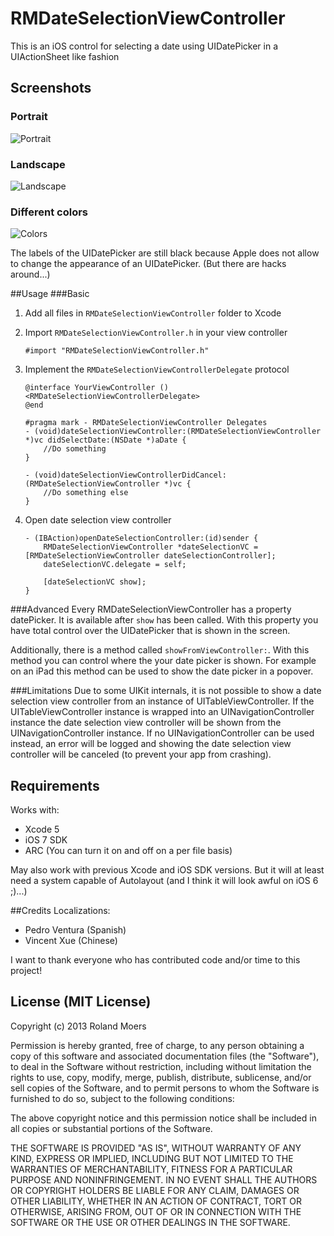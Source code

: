 RMDateSelectionViewController
=============================

This is an iOS control for selecting a date using UIDatePicker in a UIActionSheet like fashion

## Screenshots
### Portrait
![Portrait](http://cooperrs.github.io/RMDateSelectionViewController/Images/Screen-Portrait.png)

### Landscape
![Landscape](http://cooperrs.github.com/RMDateSelectionViewController/Images/Screen-Landscape.png)

### Different colors
![Colors](http://cooperrs.github.io/RMDateSelectionViewController/Images/Screen-Portrait-Black.png)

The labels of the UIDatePicker are still black because Apple does not allow to change the appearance of an UIDatePicker. (But there are hacks around...)

##Usage
###Basic
1. Add all files in `RMDateSelectionViewController` folder to Xcode
2. Import `RMDateSelectionViewController.h` in your view controller
	
	```objc
	#import "RMDateSelectionViewController.h"
	```
3. Implement the `RMDateSelectionViewControllerDelegate` protocol
	
	```objc
	@interface YourViewController () <RMDateSelectionViewControllerDelegate>
	@end
	```
	
	```objc
	#pragma mark - RMDateSelectionViewController Delegates
	- (void)dateSelectionViewController:(RMDateSelectionViewController *)vc didSelectDate:(NSDate *)aDate {
		//Do something
	}

	- (void)dateSelectionViewControllerDidCancel:(RMDateSelectionViewController *)vc {
		//Do something else
	}
	```
	
4. Open date selection view controller
	
	```objc
	- (IBAction)openDateSelectionController:(id)sender {
    	RMDateSelectionViewController *dateSelectionVC = [RMDateSelectionViewController dateSelectionController];
    	dateSelectionVC.delegate = self;
    	
   		[dateSelectionVC show];
	}

###Advanced
Every RMDateSelectionViewController has a property datePicker. It is available after `show` has been called. With this property you have total control over the UIDatePicker that is shown in the screen.

Additionally, there is a method called `showFromViewController:`. With this method you can control where the your date picker is shown. For example on an iPad this method can be used to show the date picker in a popover.

###Limitations
Due to some UIKit internals, it is not possible to show a date selection view controller from an instance of UITableViewController. If the UITableViewController instance is wrapped into an UINavigationController instance the date selection view controller will be shown from the UINavigationController instance. If no UINavigationController can be used instead, an error will be logged and showing the date selection view controller will be canceled (to prevent your app from crashing).

## Requirements
Works with:

* Xcode 5
* iOS 7 SDK
* ARC (You can turn it on and off on a per file basis)

May also work with previous Xcode and iOS SDK versions. But it will at least need a system capable of Autolayout (and I think it will look awful on iOS 6 ;)...)

##Credits
Localizations:
* Pedro Ventura (Spanish)
* Vincent Xue (Chinese)

I want to thank everyone who has contributed code and/or time to this project!

## License (MIT License)
Copyright (c) 2013 Roland Moers

Permission is hereby granted, free of charge, to any person obtaining a copy
of this software and associated documentation files (the "Software"), to deal
in the Software without restriction, including without limitation the rights
to use, copy, modify, merge, publish, distribute, sublicense, and/or sell
copies of the Software, and to permit persons to whom the Software is
furnished to do so, subject to the following conditions:

The above copyright notice and this permission notice shall be included in
all copies or substantial portions of the Software.

THE SOFTWARE IS PROVIDED "AS IS", WITHOUT WARRANTY OF ANY KIND, EXPRESS OR
IMPLIED, INCLUDING BUT NOT LIMITED TO THE WARRANTIES OF MERCHANTABILITY,
FITNESS FOR A PARTICULAR PURPOSE AND NONINFRINGEMENT. IN NO EVENT SHALL THE
AUTHORS OR COPYRIGHT HOLDERS BE LIABLE FOR ANY CLAIM, DAMAGES OR OTHER
LIABILITY, WHETHER IN AN ACTION OF CONTRACT, TORT OR OTHERWISE, ARISING FROM,
OUT OF OR IN CONNECTION WITH THE SOFTWARE OR THE USE OR OTHER DEALINGS IN
THE SOFTWARE.
